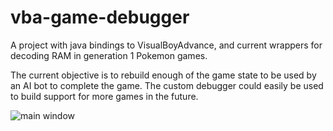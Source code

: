 vba-game-debugger
=================

A project with java bindings to VisualBoyAdvance, and current wrappers for decoding RAM in generation 1 Pokemon games.

The current objective is to rebuild enough of the game state to be used by an AI bot to complete the game. The custom debugger could easily be used to build support for more games in the future. 

![main window](https://raw.githubusercontent.com/jamesread/vba-game-debugger/master/doc/screenshots/pokemonRed/debuggerWithBot.png)
